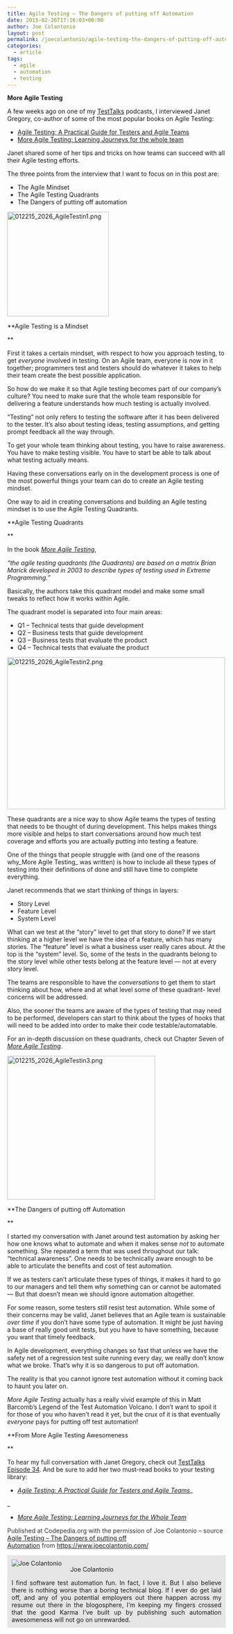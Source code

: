 ```yaml
---
title: Agile Testing – The Dangers of putting off Automation
date: 2015-02-26T17:16:03+00:00
author: Joe Colantonio
layout: post
permalink: /joecolantonio/agile-testing-the-dangers-of-putting-off-automation/
categories:
  - article
tags:
  - agile
  - automation
  - testing
---
```

**More Agile Testing**

A few weeks ago on one of my [TestTalks](https://www.testtalks.com/) podcasts, I interviewed Janet Gregory, co-author of some of the most popular books on Agile Testing:

  * [Agile Testing; A Practical Guide for Testers and Agile Teams](https://www.amazon.com/gp/product/0321534468/ref=as_li_qf_sp_asin_il_tl?ie=UTF8&camp=1789&creative=9325&creativeASIN=0321534468&linkCode=as2&tag=joecol05-20&linkId=WM3VDYONNRD6DSLU)
  * [More Agile Testing: Learning Journeys for the whole team](https://www.amazon.com/gp/product/0321967054/ref=as_li_qf_sp_asin_il_tl?ie=UTF8&camp=1789&creative=9325&creativeASIN=0321967054&linkCode=as2&tag=joecol05-20&linkId=ARZ2OC23K3JQ7UYR)

Janet shared some of her tips and tricks on how teams can succeed with all their Agile testing efforts.

The three points from the interview that I want to focus on in this post are:

  * The Agile Mindset
  * The Agile Testing Quadrants
  * The Dangers of putting off automation

<!--more-->

[<img class="alignnone size-full wp-image-2147" src="https://www.joecolantonio.com/wp-content/uploads/2015/01/012215_2026_AgileTestin1.png" alt="012215_2026_AgileTestin1.png" width="234" height="241" />](https://www.joecolantonio.com/wp-content/uploads/2015/01/012215_2026_AgileTestin1.png)

**Agile Testing is a Mindset

**

First it takes a certain mindset, with respect to how you approach testing, to get _everyone_ involved in testing. On an Agile team, everyone is now in it together; programmers test and testers should do whatever it takes to help their team create the best possible application.

So how do we make it so that Agile testing becomes part of our company’s culture? You need to make sure that the whole team responsible for delivering a feature understands how much testing is actually involved.

“Testing” not only refers to testing the software after it has been delivered to the tester. It’s also about testing ideas, testing assumptions, and getting prompt feedback all the way through.

To get your whole team thinking about testing, you have to raise awareness. You have to make testing visible. You have to start be able to talk about what testing actually means.

Having these conversations early on in the development process is one of the most powerful things your team can do to create an Agile testing mindset.

One way to aid in creating conversations and building an Agile testing mindset is to use the Agile Testing Quadrants.

**Agile Testing Quadrants

**

In the book [_More Agile Testing_](https://www.amazon.com/gp/product/0321967054/ref=as_li_qf_sp_asin_il_tl?ie=UTF8&camp=1789&creative=9325&creativeASIN=0321967054&linkCode=as2&tag=joecol05-20&linkId=ARZ2OC23K3JQ7UYR),

_“the agile testing quadrants (the Quadrants) are based on a matrix Brian Marick developed in 2003 to describe types of testing used in Extreme Programming.”_

Basically, the authors take this quadrant model and make some small tweaks to reflect how it works within Agile.

The quadrant model is separated into four main areas:

  * Q1 – Technical tests that guide development
  * Q2 – Business tests that guide development
  * Q3 – Business tests that evaluate the product
  * Q4 – Technical tests that evaluate the product

[<img class="alignnone size-full wp-image-2148" src="https://www.joecolantonio.com/wp-content/uploads/2015/01/012215_2026_AgileTestin2.png" alt="012215_2026_AgileTestin2.png" width="502" height="350" />](https://www.joecolantonio.com/wp-content/uploads/2015/01/012215_2026_AgileTestin2.png)

These quadrants are a nice way to show Agile teams the types of testing that needs to be thought of during development. This helps makes things more visible and helps to start conversations around how much test coverage and efforts you are actually putting into testing a feature.

One of the things that people struggle with (and one of the reasons why_More Agile Testing_ was written) is how to include all these types of testing into their definitions of done and still have time to complete everything.

Janet recommends that we start thinking of things in layers:

  * Story Level
  * Feature Level
  * System Level

What can we test at the “story” level to get that story to done? If we start thinking at a higher level we have the idea of a feature, which has many stories. The “feature” level is what a business user really cares about. At the top is the “system” level. So, some of the tests in the quadrants belong to the story level while other tests belong at the feature level — not at every story level.

The teams are responsible to have the _conversations_ to get them to start thinking about how, where and at what level some of these quadrant- level concerns will be addressed.

Also, the sooner the teams are aware of the types of testing that may need to be performed, developers can start to think about the types of hooks that will need to be added into order to make their code testable/automatable.

For an in-depth discussion on these quadrants, check out Chapter Seven of [_More Agile Testing_](https://www.amazon.com/gp/product/0321967054/ref=as_li_qf_sp_asin_il_tl?ie=UTF8&camp=1789&creative=9325&creativeASIN=0321967054&linkCode=as2&tag=joecol05-20&linkId=ARZ2OC23K3JQ7UYR).

[<img class="alignnone size-full wp-image-2149" src="https://www.joecolantonio.com/wp-content/uploads/2015/01/012215_2026_AgileTestin3.png" alt="012215_2026_AgileTestin3.png" width="341" height="331" />](https://www.joecolantonio.com/wp-content/uploads/2015/01/012215_2026_AgileTestin3.png)

**The Dangers of putting off Automation

**

I started my conversation with Janet around test automation by asking her how one knows what to automate and when it makes sense _not_ to automate something. She repeated a term that was used throughout our talk: “technical awareness”. One needs to be technically aware enough to be able to articulate the benefits and cost of test automation.

If we as testers can’t articulate these types of things, it makes it hard to go to our managers and tell them why something can or cannot be automated — But that doesn’t mean we should ignore automation altogether.

For some reason, some testers still resist test automation. While some of their concerns may be valid, Janet believes that an Agile team is sustainable _over time_ if you don’t have some type of automation. It might be just having a base of really good unit tests, but you have to have something, because you want that timely feedback.

In Agile development, everything changes so fast that unless we have the safety net of a regression test suite running every day, we really don’t know what we broke. That’s why it is so dangerous to put off automation.

The reality is that you cannot ignore test automation without it coming back to haunt you later on.

_More Agile Testing_ actually has a really vivid example of this in Matt Barcomb’s Legend of the Test Automation Volcano. I don’t want to spoil it for those of you who haven’t read it yet, but the crux of it is that eventually _everyone_ pays for putting off test automation!

**From More Agile Testing Awesomeness

**

To hear my full conversation with Janet Gregory, check out [TestTalks Episode 34](https://www.testtalks.com/34). And be sure to add her two must-read books to your testing library:

  * [_Agile Testing: A Practical Guide for Testers and Agile Teams_](https://www.amazon.com/gp/product/0321534468/ref=as_li_qf_sp_asin_il_tl?ie=UTF8&camp=1789&creative=9325&creativeASIN=0321534468&linkCode=as2&tag=joecol05-20&linkId=WM3VDYONNRD6DSLU)_

_
  * [_More Agile Testing: Learning Journeys for the Whole Team_](%20Learning%20Journeys%20for%20the%20Whole%20Team)

<p class="note_normal" style="color: #333333;">
  Published at Codepedia.org with the permission of Joe Colantonio – source <a title="https://www.joecolantonio.com/2015/01/20/agile-testing-the-dangers-of-putting-off-automation/" href="https://www.joecolantonio.com/2015/01/20/agile-testing-the-dangers-of-putting-off-automation/" target="_blank">Agile Testing – The Dangers of putting off Automation</a> from <a title="https://www.joecolantonio.com/" href="https://www.joecolantonio.com/" target="_blank">https://www.joecolantonio.com/</a>
</p>

<div id="about_author" style="background-color: #e6e6e6; padding: 10px;">
  <img id="author_portrait" style="float: left; margin-right: 20px;" src="https://joecolantonio.com/testtalks/wp-content/uploads/2014/12/TestTalksItunesCover.png" alt="Joe Colantonio" />

  <p id="about_author_header">
    Joe Colantonio
  </p>

  <div id="social_logos_up">
    <a class="icon-earth" href="https://www.joecolantonio.com/about/" target="_blank"> </a> <a class="icon-twitter" href="https://twitter.com/jcolantonio" target="_blank"> </a>
  </div>

  <div id="author_details" style="text-align: justify;">
    I find software test automation fun. In fact, I love it. But I also believe there is nothing worse than a boring technical blog. If I ever do get laid off, and any of you potential employers out there happen across my resume out there in the blogosphere, I’m keeping my fingers crossed that the good Karma I’ve built up by publishing such automation awesomeness will not go on unrewarded.
  </div>

  <div id="follow_social" style="clear: both;">
    <div class="clear">
    </div>
  </div>
</div>
